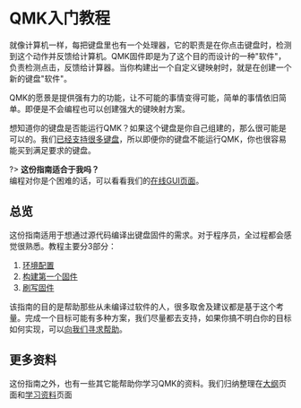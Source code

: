 # QMK入门教程

就像计算机一样，每把键盘里也有一个处理器，它的职责是在你点击键盘时，检测到这个动作并反馈给计算机。QMK固件即是为了这个目的而设计的一种"软件"，负责检测点击，反馈给计算器。当你构建出一个自定义键映射时，就是在创建一个新的键盘"软件"。

QMK的愿景是提供强有力的功能，让不可能的事情变得可能，简单的事情依旧简单。即便是不会编程也可以创建强大的键映射方案。

想知道你的键盘是否能运行QMK？如果这个键盘是你自己组建的，那么很可能是可以的。我们[已经支持很多键盘](https://qmk.fm/keyboards/)，所以即便你的键盘不能运行QMK，你也很容易能买到满足要求的键盘。

?> **这份指南适合于我吗？**<br>
编程对你是个困难的话，可以看看我们的[在线GUI页面](zh-cn/newbs_building_firmware_configurator.md)。</div>

## 总览

这份指南适用于想通过源代码编译出键盘固件的需求。对于程序员，全过程都会感觉很熟悉。教程主要分3部分：

1. [环境配置](zh-cn/newbs_getting_started.md)
2. [构建第一个固件](zh-cn/newbs_building_firmware.md)
3. [刷写固件](zh-cn/newbs_flashing.md)

该指南的目的是帮助那些从未编译过软件的人，很多取舍及建议都是基于这个考量。完成一个目标可能有多种方案，我们尽量都去支持，如果你搞不明白你的目标如何实现，可以[向我们寻求帮助](zh-cn/support.md)。

## 更多资料

这份指南之外，也有一些其它能帮助你学习QMK的资料。我们归纳整理在[大纲](zh-cn/syllabus.md)页面和[学习资料](zh-cn/newbs_learn_more_resources.md)页面
